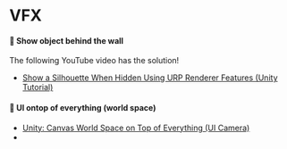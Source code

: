 # VFX

#### 💫 Show object behind the wall

The following YouTube video has the solution!

- [Show a Silhouette When Hidden Using URP Renderer Features (Unity Tutorial)](https://www.youtube.com/watch?v=GAh225QNpm0&ab_channel=KetraGames)

#### 💫 UI ontop of everything (world space)

- [Unity: Canvas World Space on Top of Everything (UI Camera)](https://www.youtube.com/watch?v=uGJ1L0xnEb4&ab_channel=Fix)
- 
